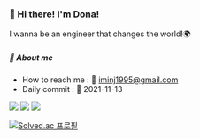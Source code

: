### 👋 Hi there! I'm Dona!    
<!-- I enjoy working out at the gym.🏋️‍♀️💪    -->
I wanna be an engineer that changes the world!🌍

##### 🌈 About me
- How to reach me : 📧 iminj1995@gmail.com
- Daily commit : 🏁 2021-11-13

<a href="https://imdona.tistory.com/" target="_blank"><img src="https://img.shields.io/badge/Tech blog-4b0082?style=flat-square&logo=blog&logoColor=white"/></a>
<a href="https://imdona.oopy.io/" target="_blank"><img src="https://img.shields.io/badge/Notion-00008b?style=flat-square&logo=notion&logoColor=white"/></a>
<a href="https://github.com/imdona" target="_blank"><img src="https://img.shields.io/badge/GitHub-2a2a2a?style=flat-square&logo=GigHub&logoColor=white"/></a>

[![Solved.ac 프로필](http://mazassumnida.wtf/api/v2/generate_badge?boj=imdona)](https://solved.ac/imdona)


<!-- 많이 사용하는 언어 주석처리 -->
<!-- [![Top Langs](https://github-readme-stats.vercel.app/api/top-langs/?username=imdona&layout=compact&theme=calm&langs_count=4)](https://github.com/anuraghazra/github-readme-stats) -->

<!--
**imdona/imdona** is a ✨ _special_ ✨ repository because its `README.md` (this file) appears on your GitHub profile.

Here are some ideas to get you started:

- 🔭 I’m currently working on ...
- 🌱 I’m currently learning ...
- 👯 I’m looking to collaborate on ...
- 🤔 I’m looking for help with ...
- 💬 Ask me about ...
- 📫 How to reach me: ...
- 😄 Pronouns: ...
- ⚡ Fun fact: ...
-->
